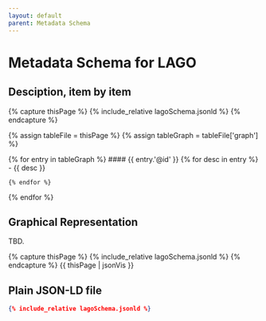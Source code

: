 ```yaml
---
layout: default
parent: Metadata Schema
---
```


# Metadata Schema for LAGO


## Desciption, item by item

{% capture thisPage %}
    {% include_relative lagoSchema.jsonld %}
{% endcapture %}

{% assign tableFile = thisPage %}
{% assign tableGraph = tableFile['graph'] %}

{% for entry in tableGraph %}
    #### {{ entry.'@id' }}
    {% for desc in entry %}
        - {{ desc }} 
        
    {% endfor %}        
{% endfor %}


## Graphical Representation

TBD.

{% capture thisPage %}
    {% include_relative lagoSchema.jsonld %}
{% endcapture %}
{{ thisPage | jsonVis }}


## Plain JSON-LD file

```json
{% include_relative lagoSchema.jsonld %}
```

